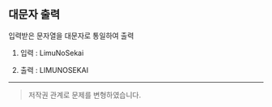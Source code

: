 ## 대문자 출력

입력받은 문자열을 대문자로 통일하여 출력

1. 입력 : LimuNoSekai

2. 출력 : LIMUNOSEKAI

---

> 저작권 관계로 문제를 변형하였습니다.

